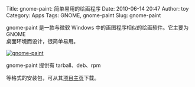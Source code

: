 Title: gnome-paint: 简单易用的绘画程序
Date: 2010-06-14 20:47
Author: toy
Category: Apps
Tags: GNOME, gnome-paint
Slug: gnome-paint

gnome-paint 是一款与微软 Windows 中的画图程序相似的绘画软件。它主要为
GNOME  
桌面环境而设计，很简单易用。

[![gnome-paint](http://i.linuxtoy.org/images/2010/06/thumb-gnome-paint.png)](http://i.linuxtoy.org/images/2010/06/gnome-paint.png)

gnome-paint 提供有 tarball、deb、rpm  

等格式的安装包，可从其[项目主页](http://code.google.com/p/gnome-paint/)下载。
